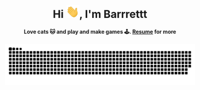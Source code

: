 <div align="center">
<h1 align="center">Hi <img width="35" src="https://github.com/1999AZZAR/1999AZZAR/blob/main/resources/img/waving.gif">, I'm Barrrettt</h1>
<h4 align="center">Love cats 🐱 and play and make games 🕹️.
<a href="https://www.linkedin.com/in/jfbarreiro/" target="_blank"> Resume</a> for more</h4>
</div>

<div align="center">
  <a href="https://barrrett.ddns.net/" target="_blank"">
  <img  src="https://github.com/1999AZZAR/1999AZZAR/blob/main/resources/img/grid-snake.svg"
       alt="snake" /></a>
</div>
